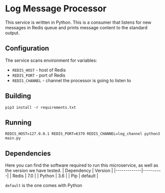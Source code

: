 # Log Message Processor
This service is written in Python. This is a consumer that listens for
new messages in Redis queue and prints message content to the standard output.

## Configuration

The service scans environment for variables:
- `REDIS_HOST` - host of Redis
- `REDIS_PORT` - port of Redis
- `REDIS_CHANNEL` - channel the processor is going to listen to

## Building 

```
pip3 install -r requirements.txt
```
## Running
```
REDIS_HOST=127.0.0.1 REDIS_PORT=6379 REDIS_CHANNEL=log_channel python3 main.py
```
## Dependencies
Here you can find the software required to run this microservice, as well as the version we have tested.
|  Dependency | Version  |
|-------------|----------|
| Redis       | 7.0      |
| Python      | 3.6      |
| Pip         | default  |

`default` is the one comes with Python